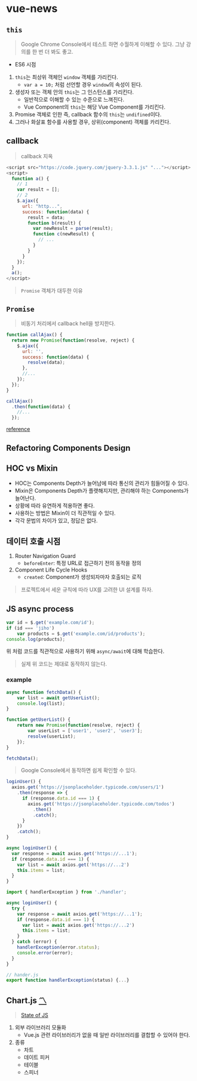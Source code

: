 # vue-news

## `this`

>   Google Chrome Console에서 테스트 하면 수월하게 이해할 수 있다.
>   그냥 강의를 한 번 더 봐도 좋고.

-   ES6 시점
1.  `this`는 최상위 객체인 `window` 객체를 가리킨다.
    -   `var a = 10;` 처럼 선언할 경우 `window`의 속성이 된다.
2.  생성자 또는 객체 안의 `this`는 그 인스턴스를 가리킨다.
    -   일반적으로 이해할 수 있는 수준으로 느껴진다.
    -   Vue Component의 `this`는 해당 Vue Component를 가리킨다.
3.  Promise 객체로 인한 즉, callback 함수의 `this`는 `undifined`이다.
4.  그러나 화살표 함수를 사용할 경우, 상위(component) 객체를 카리킨다.

## callback

>   callback 지옥

```js
<script src="https://code.jquery.com/jquery-3.3.1.js" "..."></script>
<script>
  function a() {
    // 1
    var result = [];
    // 2
    $.ajax({
      url: "http...",
      success: function(data) {
        result = data;
        function b(result) {
          var newResult = parse(result);
          function c(newResult) {
            // ...
          }
        }
      }
    });
  }
  a();
</script>
```

>   `Promise` 객체가 대두한 이유

## `Promise`

>   비동기 처리에서 callback hell을 방지한다.

```js
function callAjax() {
  return new Promise(function(resolve, reject) {
    $.ajax({
      url: '',
      success: function(data) {
        resolve(data);
      },
      //...
    });
  });
}

callAjax()
  .then(function(data) {
    //...
  });
```

[reference](https://joshua1988.github.io/web-development/javascript/promise-for-beginners)

## Refactoring Components Design

## HOC vs Mixin

-   HOC는 Components Depth가 늘어남에 따라 통신의 관리가 힘들어질 수 있다.
-   Mixin은 Components Depth가 플랫해지지만, 관리해야 하는 Components가 늘어난다.
-   상황에 따라 유연하게 적용하면 좋다.
-   사용하는 방법은 Mixin이 더 직관적일 수 있다.
-   각각 문법의 차이가 있고, 정답은 없다.

## 데이터 호출 시점

1.  Router Navigation Guard
    -   `beforeEnter`: 특정 URL로 접근하기 전의 동작을 정의
2.  Component Life Cycle Hooks
    -   `created`: Component가 생성되자마자 호출되는 로직

>   프로젝트에서 세운 규칙에 따라 UX를 고려한 UI 설계를 하자.

## JS async process

```js
var id = $.get('example.com/id');
if (id === 'jiho')
    var products = $.get('example.com/id/products');
console.log(products);
```

위 처럼 코드를 직관적으로 사용하기 위해 `async/await`에 대해 학습한다.
>   실제 위 코드는 제대로 동작하지 않는다.

### example

```js
async function fetchData() {
    var list = await getUserList();
    console.log(list);
}

function getUserList() {
    return new Promise(function(resolve, reject) {
        var userList = ['user1', 'user2', 'user3'];
        resolve(userList);
    });
}

fetchData();
```

>   Google Console에서 동작하면 쉽게 확인할 수 있다.

```js
loginUser() {
  axios.get('https://jsonplaceholder.typicode.com/users/1')
    .then(response => {
      if (response.data.id === 1) {
        axios.get('https://jsonplaceholder.typicode.com/todos')
          .then()
          .catch();
      }
    })
    .catch();
}
```
```js
async loginUser() {
  var response = await axios.get('https://...1');
  if (response.data.id === 1) {
    var list = await axios.get('https://...2')
    this.items = list;
  }
}
```
```js
import { handlerException } from './handler';

async loginUser() {
  try {
    var response = await axios.get('https://...1');
    if (response.data.id === 1) {
      var list = await axios.get('https://...2')
      this.items = list;
    }
  } catch (error) {
    handlerException(error.status);
    console.error(error);
  }
}

// hander.js
export function handlerException(status) {...}
```

## Chart.js [〽](https://www.chartjs.org)

> [State of JS](https://2020.stateofjs.com/en-US/technologies/front-end-frameworks)

1.  외부 라이브러리 모듈화
    -   Vue.js 관련 라이브러리가 없을 때 일반 라이브러리를 결합할 수 있어야 한다.
2.  종류
    -   차트
    -   데이트 피커
    -   테이블
    -   스피너
